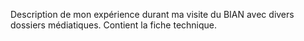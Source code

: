 
Description de mon expérience durant ma visite du BIAN avec divers dossiers médiatiques. Contient la fiche technique. 

